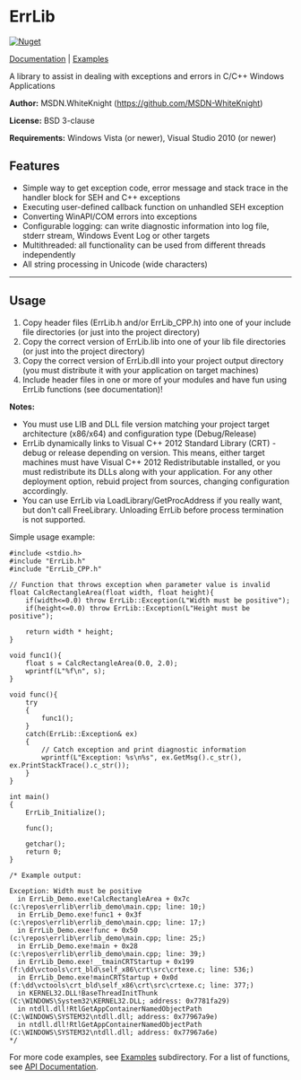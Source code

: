 # ErrLib

[![Nuget](https://img.shields.io/nuget/v/SmallSoft.ErrLib)](https://www.nuget.org/packages/SmallSoft.ErrLib/)

[Documentation](https://msdn-whiteknight.github.io/ErrLib/) | [Examples](/Examples/)

A library to assist in dealing with exceptions and errors in C/C++ Windows Applications

**Author:** MSDN.WhiteKnight (https://github.com/MSDN-WhiteKnight)

**License:** BSD 3-clause

**Requirements:** Windows Vista (or newer), Visual Studio 2010 (or newer)

## Features

- Simple way to get exception code, error message and stack trace in the handler block for SEH and C++ exceptions
- Executing user-defined callback function on unhandled SEH exception
- Converting WinAPI/COM errors into exceptions
- Configurable logging: can write diagnostic information into log file, stderr stream, Windows Event Log or other targets
- Multithreaded: all functionality can be used from different threads independently
- All string processing in Unicode (wide characters)

-----------------------------------------------------------------------------

## Usage

1. Copy header files (ErrLib.h and/or ErrLib_CPP.h) into one of your include file directories (or just into the project directory)
2. Copy the correct version of ErrLib.lib into one of your lib file directories (or just into the project directory)
3. Copy the correct version of ErrLib.dll into your project output directory (you must distribute it with your application on target machines)
4. Include header files in one or more of your modules and have fun using ErrLib functions (see documentation)!

**Notes:**

- You must use LIB and DLL file version matching your project target architecture (x86/x64) and configuration type (Debug/Release)
- ErrLib dynamically links to Visual C++ 2012 Standard Library (CRT) - debug or release depending on version. This means, either target machines must have Visual C++ 2012 Redistributable installed, or you must redistribute its DLLs along with your application. For any other deployment option, rebuid project from sources, changing configuration accordingly.
- You can use ErrLib via LoadLibrary/GetProcAddress if you really want, but don't call FreeLibrary. Unloading ErrLib before process termination is not supported.

Simple usage example:

```
#include <stdio.h>
#include "ErrLib.h"
#include "ErrLib_CPP.h"

// Function that throws exception when parameter value is invalid
float CalcRectangleArea(float width, float height){
    if(width<=0.0) throw ErrLib::Exception(L"Width must be positive");
    if(height<=0.0) throw ErrLib::Exception(L"Height must be positive");

    return width * height;
}

void func1(){
    float s = CalcRectangleArea(0.0, 2.0);
    wprintf(L"%f\n", s);
}

void func(){
    try
    {
        func1();
    }
    catch(ErrLib::Exception& ex)
    {
        // Catch exception and print diagnostic information
        wprintf(L"Exception: %s\n%s", ex.GetMsg().c_str(), ex.PrintStackTrace().c_str());
    }
}

int main()
{
    ErrLib_Initialize();

    func();

    getchar();
    return 0;
}

/* Example output:

Exception: Width must be positive
  in ErrLib_Demo.exe!CalcRectangleArea + 0x7c (c:\repos\errlib\errlib_demo\main.cpp; line: 10;)
  in ErrLib_Demo.exe!func1 + 0x3f (c:\repos\errlib\errlib_demo\main.cpp; line: 17;)
  in ErrLib_Demo.exe!func + 0x50 (c:\repos\errlib\errlib_demo\main.cpp; line: 25;)
  in ErrLib_Demo.exe!main + 0x28 (c:\repos\errlib\errlib_demo\main.cpp; line: 39;)
  in ErrLib_Demo.exe!__tmainCRTStartup + 0x199 (f:\dd\vctools\crt_bld\self_x86\crt\src\crtexe.c; line: 536;)
  in ErrLib_Demo.exe!mainCRTStartup + 0x0d (f:\dd\vctools\crt_bld\self_x86\crt\src\crtexe.c; line: 377;)
  in KERNEL32.DLL!BaseThreadInitThunk (C:\WINDOWS\System32\KERNEL32.DLL; address: 0x7781fa29)
  in ntdll.dll!RtlGetAppContainerNamedObjectPath (C:\WINDOWS\SYSTEM32\ntdll.dll; address: 0x77967a9e)
  in ntdll.dll!RtlGetAppContainerNamedObjectPath (C:\WINDOWS\SYSTEM32\ntdll.dll; address: 0x77967a6e)
*/
```

For more code examples, see [Examples](/Examples/) subdirectory. For a list of functions, see [API Documentation](https://msdn-whiteknight.github.io/ErrLib/_err_lib_8h.html#func-members).
